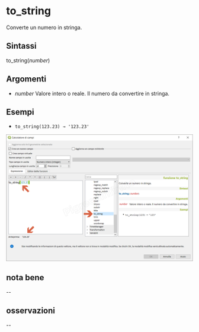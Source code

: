 # to_string

Converte un numero in stringa.

## Sintassi

to_string(_number_)

## Argomenti

* _number_ Valore intero o reale. Il numero da convertire in stringa.

## Esempi

* `to_string(123.23) → '123.23'`

![](/img/stringhe_di_testo/to_string/to_string1.png)

## nota bene

--

## osservazioni

--